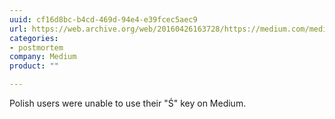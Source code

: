 ```yaml
---
uuid: cf16d8bc-b4cd-469d-94e4-e39fcec5aec9
url: https://web.archive.org/web/20160426163728/https://medium.com/medium-eng/the-curious-case-of-disappearing-polish-s-fa398313d4df
categories:
- postmortem
company: Medium
product: ""

---
```


Polish users were unable to use their "Ś" key on Medium.
